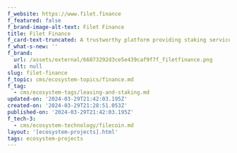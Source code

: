 ```yaml
---
f_website: https://www.filet.finance
f_featured: false
f_brand-image-alt-text: Filet Finance
title: Filet Finance
f_card-text-truncated: A trustworthy platform providing staking service stably.
f_what-s-new: ''
f_brand:
  url: /assets/external/66073292d3ce5e439caf9f7f_filetfinance.png
  alt: null
slug: filet-finance
f_topic: cms/ecosystem-topics/finance.md
f_tag:
  - cms/ecosystem-tags/leasing-and-staking.md
updated-on: '2024-03-29T21:42:03.195Z'
created-on: '2024-03-29T21:28:51.053Z'
published-on: '2024-03-29T21:42:03.195Z'
f_tech-3:
  - cms/ecosystem-technology/filecoin.md
layout: '[ecosystem-projects].html'
tags: ecosystem-projects
---
```



